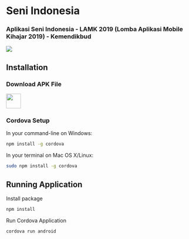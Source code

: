 # Seni Indonesia
### Aplikasi Seni Indonesia - LAMK 2019 (Lomba Aplikasi Mobile Kihajar 2019) - Kemendikbud

![](https://live.staticflickr.com/65535/50108729843_54c045e3bb_c.jpg)

## Installation

### Download APK File

<a href="https://www.youtube.com/watch?v=vh422u6T-PY"><img width="40" src="https://png.pngtree.com/png-vector/20190406/ourlarge/pngtree-apk-file-document-icon-png-image_917439.jpg" /></a>

### Cordova Setup

In your command-line on Windows:

```sh
npm install -g cordova
```
In your terminal on Mac OS X/Linux:

```sh
sudo npm install -g cordova
```

## Running Application

Install package

```sh
npm install
```

Run Cordova Application

```sh
cordova run android
```
